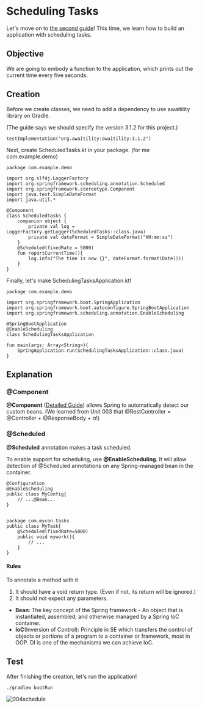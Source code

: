 # Scheduling Tasks
Let's move on to [the second guide](https://spring.io/guides/gs/scheduling-tasks/)! This time, we learn
how to build an application with scheduling tasks.

## Objective
We are going to embody a function to the application, which prints out the current time every five seconds.

## Creation
Before we create classes, we need to add a dependency to use awaitility library on Gradle.

(The guide says we should specify the version 3.1.2 for this project.)

	testImplementation("org.awaitility:awaitility:3.1.2")

Next, create ScheduledTasks.kt in your package. (for me com.example.demo)

    package com.example.demo

    import org.slf4j.LoggerFactory
    import org.springframework.scheduling.annotation.Scheduled
    import org.springframework.stereotype.Component
    import java.text.SimpleDateFormat
    import java.util.*

    @Component
    class ScheduledTasks {
        companion object {
            private val log = LoggerFactory.getLogger(ScheduledTasks::class.java)
            private val dateFormat = SimpleDateFormat("HH:mm:ss")
        }
        @Scheduled(fixedRate = 5000)
        fun reportCurrentTime(){
            log.info("The time is now {}", dateFormat.format(Date()))
        }
    }

Finally, let's make SchedulingTasksApplication.kt!

    package com.example.demo

    import org.springframework.boot.SpringApplication
    import org.springframework.boot.autoconfigure.SpringBootApplication
    import org.springframework.scheduling.annotation.EnableScheduling

    @SpringBootApplication
    @EnableScheduling
    class SchedulingTasksApplication

    fun main(args: Array<String>){
        SpringApplication.run(SchedulingTasksApplication::class.java)
    }

## Explanation
### @Component
**@Component** ([Detailed Guide](https://www.baeldung.com/spring-component-annotation)) allows Spring to automatically detect our custom beans. (We learned from Unit 003 that @RestController = @Controller + @ResponseBody + α!)
### @Scheduled
**@Scheduled** annotation makes a task scheduled.

To enable support for scheduling, use **@EnableScheduling**. It will allow detection of @Scheduled annotations on any Spring-managed bean in the container.

	@Configuration
	@EnableScheduling
	public class MyConfig{
		// ...@Bean...
	}
	
	
	package com.mycon.tasks
	public class MyTask{
		@Scheduled(fixedRate=5000)
		public void mywork(){
			// ...
		}
	}

#### Rules
To annotate a method with it
1) It should have a void return type. (Even if not, its return will be ignored.)
2) It should not expect any parameters.

* **Bean**: The key concept of the Spring framework - An object that is instantiated, assembled, and otherwise managed by a Spring IoC container.
* **IoC**(Inversion of Control): Principle in SE which transfers the control of objects or portions of a program to a container or framework, most in OOP. DI is one of the mechanisms we can achieve IoC.

## Test
After finishing the creation, let's run the application!

    ./gradlew bootRun

![004schedule](https://user-images.githubusercontent.com/48712088/158059073-3d8419f1-b3c0-4b34-9976-ac9dcf69cdf3.png)
